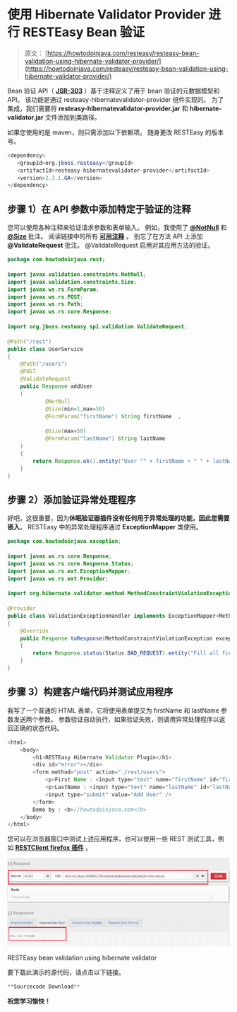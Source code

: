 # 使用 Hibernate Validator Provider 进行 RESTEasy Bean 验证

> 原文： [https://howtodoinjava.com/resteasy/resteasy-bean-validation-using-hibernate-validator-provider/](https://howtodoinjava.com/resteasy/resteasy-bean-validation-using-hibernate-validator-provider/)

Bean 验证 API（ [**JSR-303**](https://jcp.org/en/jsr/detail?id=303 "jsr-303") ）基于注释定义了用于 bean 验证的元数据模型和 API。 该功能是通过 resteasy-hibernatevalidator-provider 组件实现的。 为了集成，我们需要将 **resteasy-hibernatevalidator-provider.jar** 和 **hibernate-validator.jar** 文件添加到类路径。

如果您使用的是 maven，则只需添加以下依赖项。 随身更改 RESTEasy 的版本号。

```java
<dependency>
   <groupId>org.jboss.resteasy</groupId>
   <artifactId>resteasy-hibernatevalidator-provider</artifactId>
   <version>2.3.1.GA</version>
</dependency>

```

## **步骤 1）在 API 参数**中添加特定于验证的注释

您可以使用各种注释来验证请求参数和表单输入。 例如，我使用了 [**@NotNull**](https://docs.oracle.com/javaee/6/api/javax/validation/constraints/NotNull.html "NotNull annotation") 和 [**@Size**](https://docs.oracle.com/javaee/6/api/javax/validation/constraints/Size.html "Size annotation") 批注。 阅读链接中的所有 **[可用注释](https://docs.oracle.com/javaee/6/api/javax/validation/constraints/package-summary.html "all validation annotations")** 。 别忘了在方法 API 上添加 **@ValidateRequest** 批注。 @ValidateRequest 启用对其应用方法的验证。

```java
package com.howtodoinjava.rest;

import javax.validation.constraints.NotNull;
import javax.validation.constraints.Size;
import javax.ws.rs.FormParam;
import javax.ws.rs.POST;
import javax.ws.rs.Path;
import javax.ws.rs.core.Response;

import org.jboss.resteasy.spi.validation.ValidateRequest;

@Path("/rest")
public class UserService 
{
	@Path("/users")
	@POST
	@ValidateRequest
	public Response addUser
	(
			@NotNull
			@Size(min=1,max=50) 
			@FormParam("firstName") String firstName  , 

			@Size(max=50)
			@FormParam("lastName") String lastName
	)
	{
		return Response.ok().entity("User "" + firstName + " " + lastName + "" added through JAX-RS JavaScript API").build();
	}
}

```

## **步骤 2）添加验证异常处理程序**

好吧，这很重要，因为**休眠验证器插件没有任何用于异常处理的功能，因此您需要嵌入**。 RESTEasy 中的异常处理程序通过 **ExceptionMapper** 类使用。

```java
package com.howtodoinjava.exception;

import javax.ws.rs.core.Response;
import javax.ws.rs.core.Response.Status;
import javax.ws.rs.ext.ExceptionMapper;
import javax.ws.rs.ext.Provider;

import org.hibernate.validator.method.MethodConstraintViolationException;

@Provider
public class ValidationExceptionHandler implements ExceptionMapper<MethodConstraintViolationException> 
{
	@Override
	public Response toResponse(MethodConstraintViolationException exception) 
	{
		return Response.status(Status.BAD_REQUEST).entity("Fill all fields").build();
	}
}

```

## **步骤 3）构建客户端代码并测试应用程序**

我写了一个普通的 HTML 表单，它将使用表单提交为 firstName 和 lastName 参数发送两个参数。 参数验证自动执行，如果验证失败，则调用异常处理程序以返回正确的状态代码。

```java
<html>
	<body>
		<h1>RESTEasy Hibernate Validator Plugin</h1>
		<div id="error"></div>
		<form method="post" action="./rest/users">
			<p>First Name : <input type="text" name="firstName" id="firstName"/></p>
			<p>LastName : <input type="text" name="lastName" id="lastName"/></p>
			<input type="submit" value="Add User" />
		</form>
		Demo by : <b>//howtodoinjava.com</b>
	</body>
</html>

```

您可以在浏览器窗口中测试上述应用程序，也可以使用一些 REST 测试工具，例如 [**RESTClient firefox 插件**](https://addons.mozilla.org/en-US/firefox/addon/restclient/ "restclient") 。

![RESTEasy bean validation using hibernate validator](img/0a901447565327ba35f000fcead941bb.png)

RESTEasy bean validation using hibernate validator



要下载此演示的源代码，请点击以下链接。

```java
**Sourcecode Download**
```

**祝您学习愉快！**